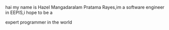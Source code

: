 hai my name is Hazel Mangadaralam Pratama Rayes,im a software engineer in EEPIS,i hope to be a 

expert programmer in the world 